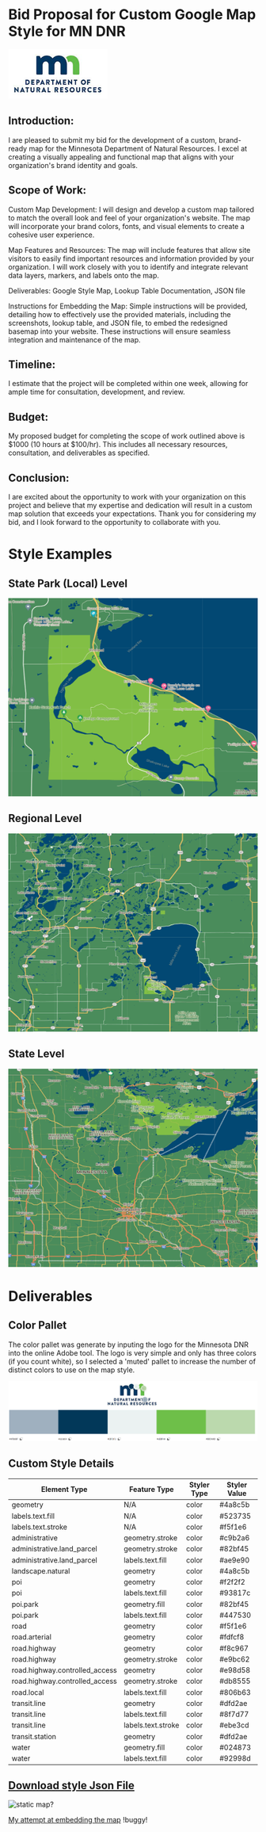 # Bid Proposal for Custom Google Map Style for MN DNR
<img src="https://raw.githubusercontent.com/njmcgrat/GIS-Portfolio/main/mn_dnr_logo_white.jpg" alt="MN DNR Logo" width="200" height="100">

## Introduction:
I are pleased to submit my bid for the development of a custom, brand-ready map for the Minnesota Department of Natural Resources. I excel at creating a visually appealing and functional map that aligns with your organization's brand identity and goals.

## Scope of Work:

Custom Map Development: I will design and develop a custom map tailored to match the overall look and feel of your organization's website. The map will incorporate your brand colors, fonts, and visual elements to create a cohesive user experience.

Map Features and Resources: The map will include features that allow site visitors to easily find important resources and information provided by your organization. I will work closely with you to identify and integrate relevant data layers, markers, and labels onto the map.

Deliverables: Google Style Map, Lookup Table Documentation, JSON file

Instructions for Embedding the Map: Simple instructions will be provided, detailing how to effectively use the provided materials, including the screenshots, lookup table, and JSON file, to embed the redesigned basemap into your website. These instructions will ensure seamless integration and maintenance of the map.

## Timeline:
I estimate that the project will be completed within one week, allowing for ample time for consultation, development, and review.

## Budget:
My proposed budget for completing the scope of work outlined above is $1000 (10 hours at $100/hr). This includes all necessary resources, consultation, and deliverables as specified.

## Conclusion:
I are excited about the opportunity to work with your organization on this project and believe that my expertise and dedication will result in a custom map solution that exceeds your expectations. Thank you for considering my bid, and I look forward to the opportunity to collaborate with you.

# Style Examples
## State Park (Local) Level
<img src="https://github.com/njmcgrat/GIS-Portfolio/blob/main/MilleLacsKathioSP.png" alt="State Park Zoom" width="600" height="400">

## Regional Level
<img src="https://github.com/njmcgrat/GIS-Portfolio/blob/main/MilleLacs.png" alt="Region Zoom" width="600" height="400">

## State Level
<img src="https://github.com/njmcgrat/GIS-Portfolio/blob/main/MN.png?raw=true" alt="State Zoom" width="600" height="400">

# Deliverables 
## Color Pallet
The color pallet was generate by inputing the logo for the Minnesota DNR into the online Adobe tool.  The logo is very simple and only has three colors (if you count white), so I selected a 'muted' pallet to increase the number of distinct colors to use on the map style. 

![dnrcolorpallet.png](https://github.com/njmcgrat/GIS-Portfolio/blob/main/dnrcolorpallet.png "Color Pallet")

 ## Custom Style Details
 <table>
  <thead>
    <tr>
      <th>Element Type</th>
      <th>Feature Type</th>
      <th>Styler Type</th>
      <th>Styler Value</th>
    </tr>
  </thead>
  <tbody>
    <tr>
      <td>geometry</td>
      <td>N/A</td>
      <td>color</td>
      <td>#4a8c5b</td>
    </tr>
    <tr>
      <td>labels.text.fill</td>
      <td>N/A</td>
      <td>color</td>
      <td>#523735</td>
    </tr>
    <tr>
      <td>labels.text.stroke</td>
      <td>N/A</td>
      <td>color</td>
      <td>#f5f1e6</td>
    </tr>
    <tr>
      <td>administrative</td>
      <td>geometry.stroke</td>
      <td>color</td>
      <td>#c9b2a6</td>
    </tr>
    <tr>
      <td>administrative.land_parcel</td>
      <td>geometry.stroke</td>
      <td>color</td>
      <td>#82bf45</td>
    </tr>
    <tr>
      <td>administrative.land_parcel</td>
      <td>labels.text.fill</td>
      <td>color</td>
      <td>#ae9e90</td>
    </tr>
    <tr>
      <td>landscape.natural</td>
      <td>geometry</td>
      <td>color</td>
      <td>#4a8c5b</td>
    </tr>
    <tr>
      <td>poi</td>
      <td>geometry</td>
      <td>color</td>
      <td>#f2f2f2</td>
    </tr>
    <tr>
      <td>poi</td>
      <td>labels.text.fill</td>
      <td>color</td>
      <td>#93817c</td>
    </tr>
    <tr>
      <td>poi.park</td>
      <td>geometry.fill</td>
      <td>color</td>
      <td>#82bf45</td>
    </tr>
    <tr>
      <td>poi.park</td>
      <td>labels.text.fill</td>
      <td>color</td>
      <td>#447530</td>
    </tr>
    <tr>
      <td>road</td>
      <td>geometry</td>
      <td>color</td>
      <td>#f5f1e6</td>
    </tr>
    <tr>
      <td>road.arterial</td>
      <td>geometry</td>
      <td>color</td>
      <td>#fdfcf8</td>
    </tr>
    <tr>
      <td>road.highway</td>
      <td>geometry</td>
      <td>color</td>
      <td>#f8c967</td>
    </tr>
    <tr>
      <td>road.highway</td>
      <td>geometry.stroke</td>
      <td>color</td>
      <td>#e9bc62</td>
    </tr>
    <tr>
      <td>road.highway.controlled_access</td>
      <td>geometry</td>
      <td>color</td>
      <td>#e98d58</td>
    </tr>
    <tr>
      <td>road.highway.controlled_access</td>
      <td>geometry.stroke</td>
      <td>color</td>
      <td>#db8555</td>
    </tr>
    <tr>
      <td>road.local</td>
      <td>labels.text.fill</td>
      <td>color</td>
      <td>#806b63</td>
    </tr>
    <tr>
      <td>transit.line</td>
      <td>geometry</td>
      <td>color</td>
      <td>#dfd2ae</td>
    </tr>
    <tr>
      <td>transit.line</td>
      <td>labels.text.fill</td>
      <td>color</td>
      <td>#8f7d77</td>
    </tr>
    <tr>
      <td>transit.line</td>
      <td>labels.text.stroke</td>
      <td>color</td>
      <td>#ebe3cd</td>
    </tr>
    <tr>
      <td>transit.station</td>
      <td>geometry</td>
      <td>color</td>
      <td>#dfd2ae</td>
    </tr>
    <tr>
      <td>water</td>
      <td>geometry.fill</td>
      <td>color</td>
      <td>#024873</td>
    </tr>
    <tr>
      <td>water</td>
      <td>labels.text.fill</td>
      <td>color</td>
      <td>#92998d</td>
    </tr>
  </tbody>
</table>

## [Download style Json File](https://github.com/njmcgrat/GIS-Portfolio/blob/main/mn_dnr_custom_map.json)

![static map?](https://maps.googleapis.com/maps/api/staticmap?key=YOUR_API_KEY&center=44.87238552356678,-93.1930747850586&zoom=14&format=png&maptype=roadmap&style=element:geometry%7Ccolor:0x4a8c5b&style=element:labels.text.fill%7Ccolor:0x523735&style=element:labels.text.stroke%7Ccolor:0xf5f1e6&style=feature:administrative%7Celement:geometry.stroke%7Ccolor:0xc9b2a6&style=feature:administrative.land_parcel%7Celement:geometry.stroke%7Ccolor:0x82bf45&style=feature:administrative.land_parcel%7Celement:labels.text.fill%7Ccolor:0xae9e90&style=feature:landscape.natural%7Celement:geometry%7Ccolor:0x4a8c5b&style=feature:poi%7Celement:geometry%7Ccolor:0xf2f2f2&style=feature:poi%7Celement:labels.text.fill%7Ccolor:0x93817c&style=feature:poi.park%7Celement:geometry.fill%7Ccolor:0x82bf45&style=feature:poi.park%7Celement:labels.text.fill%7Ccolor:0x447530&style=feature:road%7Celement:geometry%7Ccolor:0xf5f1e6&style=feature:road.arterial%7Celement:geometry%7Ccolor:0xfdfcf8&style=feature:road.highway%7Celement:geometry%7Ccolor:0xf8c967&style=feature:road.highway%7Celement:geometry.stroke%7Ccolor:0xe9bc62&style=feature:road.highway.controlled_access%7Celement:geometry%7Ccolor:0xe98d58&style=feature:road.highway.controlled_access%7Celement:geometry.stroke%7Ccolor:0xdb8555&style=feature:road.local%7Celement:labels.text.fill%7Ccolor:0x806b63&style=feature:transit.line%7Celement:geometry%7Ccolor:0xdfd2ae&style=feature:transit.line%7Celement:labels.text.fill%7Ccolor:0x8f7d77&style=feature:transit.line%7Celement:labels.text.stroke%7Ccolor:0xebe3cd&style=feature:transit.station%7Celement:geometry%7Ccolor:0xdfd2ae&style=feature:water%7Celement:geometry.fill%7Ccolor:0x024873&style=feature:water%7Celement:labels.text.fill%7Ccolor:0x92998d&size=480x360)

[My attempt at embedding the map](https://njmcgrat.github.io/GIS-Portfolio/customGoogleMap4NP.html)  !buggy!

